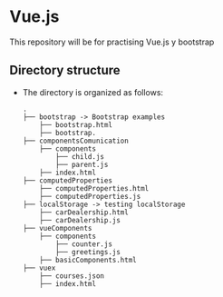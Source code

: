 # Vue.js
This repository will be for practising Vue.js y bootstrap


## Directory structure
- The directory is organized as follows:

      .
      ├── bootstrap -> Bootstrap examples
          ├── bootstrap.html
          ├── bootstrap.
      ├── componentsComunication
          ├── components
              ├── child.js
              ├── parent.js
          ├── index.html
      ├── computedProperties
          ├── computedProperties.html
          ├── computedProperties.js
      ├── localStorage -> testing localStorage
          ├── carDealership.html
          ├── carDealership.js
      ├── vueComponents
          ├── components
              ├── counter.js
              ├── greetings.js
          ├── basicComponents.html
      ├── vuex 
          ├── courses.json
          ├── index.html

      
      